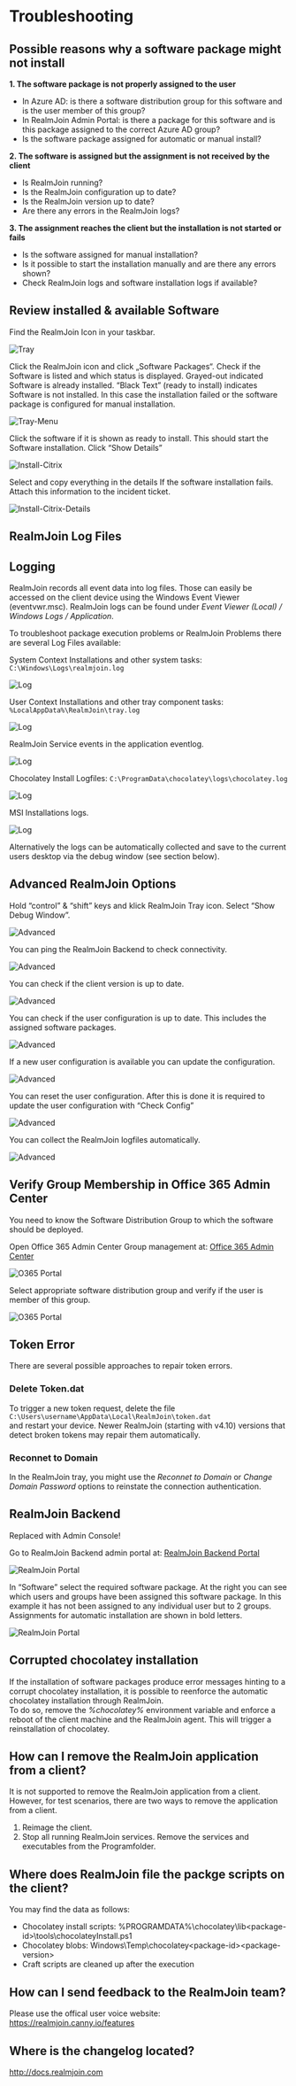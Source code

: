 # Troubleshooting

## Possible reasons why a software package might not install

**1. The software package is not properly assigned to the user**

  * In Azure AD: is there a software distribution group for this software and is the user member of this group?  
  *	In RealmJoin Admin Portal: is there a package for this software and is this package assigned to the correct Azure AD group?  
  * Is the software package assigned for automatic or manual install?  

**2. The software is assigned but the assignment is not received by the client**

  * Is RealmJoin running?
  * Is the RealmJoin configuration up to date?
  * Is the RealmJoin version up to date?
  * Are there any errors in the RealmJoin logs?

**3. The assignment reaches the client but the installation is not started or fails**

  * Is the software assigned for manual installation?
  * Is it possible to start the installation manually and are there any errors shown?
  * Check RealmJoin logs and software installation logs if available?

## Review installed & available Software

Find the RealmJoin Icon in your taskbar. 

![Tray](./media/rj-tray.png)

Click the RealmJoin icon and click „Software Packages“. Check if the Software is listed and which status is displayed. Grayed-out indicated Software is already installed. “Black Text” (ready to install) indicates Software is not installed. In this case the installation failed or the software package is configured for manual installation.

![Tray-Menu](./media/rj-tray-menu.png)

Click the software if it is shown as ready to install. This should start the Software installation. Click “Show Details”

![Install-Citrix](./media/rj-install-citrix.png)

Select and copy everything in the details If the software installation fails. Attach this information to the incident ticket.

![Install-Citrix-Details](./media/rj-install-citrix-details.png)

## RealmJoin Log Files

## Logging
RealmJoin records all event data into log files. Those can easily be accessed on the client device using the Windows Event Viewer (eventvwr.msc).
RealmJoin logs can be found under *Event Viewer (Local) / Windows Logs / Application*. 

To troubleshoot package execution problems or RealmJoin Problems there are several Log Files available:

System Context Installations and other system tasks: ```C:\Windows\Logs\realmjoin.log```

![Log](./media/rj-log-one.png)

User Context Installations and other tray component tasks: ```%LocalAppData%\RealmJoin\tray.log```

![Log](./media/rj-log-two.png)

RealmJoin Service events in the application eventlog.

![Log](./media/rj-event-log.png)

Chocolatey Install Logfiles: ```C:\ProgramData\chocolatey\logs\chocolatey.log```

![Log](./media/rj-choco-log.png)

MSI Installations logs.

![Log](./media/rj-msi-log.png)

Alternatively the logs can be automatically collected and save to the current users desktop via the debug window (see section below).

## Advanced RealmJoin Options

Hold “control” & “shift” keys and klick RealmJoin Tray icon. Select “Show Debug Window”.

![Advanced](./media/rjx-debug-menu-one.png)

You can ping the RealmJoin Backend to check connectivity.

![Advanced](./media/rjx-debug-menu-two.png)

You can check if the client version is up to date.

![Advanced](./media/rjx-debug-menu-three.png)

You can check if the user configuration is up to date. This includes the assigned software packages.

![Advanced](./media/rjx-debug-menu-four.png)

If a new user configuration is available you can update the configuration.

![Advanced](./media/rjx-debug-menu-five.png)

You can reset the user configuration. After this is done it is required to update the user configuration with “Check Config” 

![Advanced](./media/rjx-debug-menu-six.png)

You can collect the RealmJoin logfiles automatically. 

![Advanced](./media/rjx-debug-menu-seven.png)

## Verify Group Membership in Office 365 Admin Center

You need to know the Software Distribution Group to which the software should be deployed.

Open Office 365 Admin Center Group management at: [Office 365 Admin Center](https://portal.office.com/adminportal/home#/groups)

![O365 Portal](./media/o365-portal-one.png)

Select appropriate software distribution group and verify if the user is member of this group.

![O365 Portal](./media/o365-portal-two.png)

## Token Error
There are several possible approaches to repair token errors. 
### Delete Token.dat
To trigger a new token request, delete the file  
``C:\Users\username\AppData\Local\RealmJoin\token.dat``  
and restart your device. Newer RealmJoin (starting with v4.10) versions that detect broken tokens may repair them automatically.  

### Reconnet to Domain

In the RealmJoin tray, you might use the *Reconnet to Domain* or *Change Domain Password* options to reinstate the connection authentication. 
## RealmJoin Backend
Replaced with Admin Console!

Go to RealmJoin Backend admin portal at: [RealmJoin Backend Portal](https://realmjoin-backend.azurewebsites.net)

![RealmJoin Portal](./media/rjserver-one.png)

In “Software” select the required software package.
At the right you can see which users and groups have been assigned this software package.
In this example it has not been assigned to any individual user but to 2 groups. Assignments for automatic installation are shown in bold letters.

![RealmJoin Portal](./media/rjserver-two.png)

## Corrupted chocolatey installation  
If the installation of software packages produce error messages hinting to a corrupt chocolatey installation, it is possible to reenforce the automatic chocolatey installation through RealmJoin.   
To do so, remove the *%chocolatey%* environment variable and enforce a reboot of the client machine and the RealmJoin agent. This will trigger a reinstallation of chocolatey.

## How can I remove the RealmJoin application from a client?  
It is not supported to remove the RealmJoin application from a client.  
However, for test scenarios, there are two ways to remove the application from a client.  
1. Reimage the client.
2. Stop all running RealmJoin services. Remove the services and executables from the Programfolder. 

## Where does RealmJoin file the packge scripts on the client?  
You may find the data as follows:  
* Chocolatey install scripts: %PROGRAMDATA%\chocolatey\lib\<package-id>\tools\chocolateyInstall.ps1  
* Chocolatey blobs:  Windows\Temp\chocolatey\<package-id>\<package-version>
* Craft scripts are cleaned up after the execution  

## How can I send feedback to the RealmJoin team?  
Please use the offical user voice website:  
https://realmjoin.canny.io/features  

## Where is the changelog located?  
http://docs.realmjoin.com 